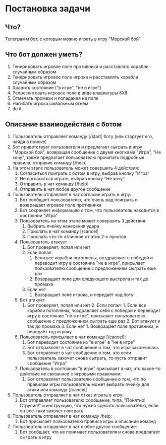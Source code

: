 # Постановка задачи
## Что?
Телеграмм бот, с которым можно играть в игру "Морской бой"

## Что бот должен уметь?
1. Генерировать игровое поле противника и расставлять корабли случайным образом
2. Генерировать игровое поле игрока и расставлять корабли случайным образом
3. Хранить состояние ("в игре", "не в игре")
4. Репрезентовать игровое поле в виде клавиатуры 8Х8
5. Отмечать промахи и попадания на поле
6. Нагибать игрока шквальным огнём
7. do it

## Описание взаимодействия с ботом
1. Пользователь отправляет команду [/start] боту (или стартует его, найдя в поиске)
2. Бот приветствует пользователя и предлагает сыграть в игру "Морской бой",
   возвращая сообщение с двумя кнопками "Игра", "Не хочу",
   также предлагает пользователю прочитать подробные правила, отправив команду [/help]
3. На этом этапе пользователь может совершить 4 действия:
    1. Согласиться поиграть с ботом в игру, выбрав кнопку "Игра"
    2. Не согласиться играть, выбрав кнопку "Не хочу"
    3. Отправить в чат команду [/help]
    4. Отправить в чат любое другое сообщение
4. Пользователь отправляет в чат согласие играть в игру:
    1. Бот сообщает пользователю, что очень рад поиграть и возвращает игровое поле противника
    2. Бот сохраняет информацию о том, что   пользователь находится в состоянии "Игра"
    3. Пользователь на этом этапе может совершить 3 действия:
        1. Выбрать ячейку нанесения удара
        2. Прислать в чат команду [/cancel]
        3. Прислать что-то отличное от этих 2-х пунктов
    3. Пользователь атакует
        1. Бот проверяет, попал или нет
        2. Если попал:
            1. Если все корабли потоплены, поздравляет с победой и переводит игру в состояние "не в игре", присылает пользователю сообщение с предложением сыграть еще раз
            2. Возвращает поле для следующего выстрела и так до промаха
        3. Если нет
            1. Возвращает поле игрока, и передаёт ход боту
    5. Бот атакует
        1. Бот проверяет, попал или нет
            2. Если попал:
                1. Если все корабли потоплены, поздравляет себя с победой и переводит игру в состояние "не в игре",
                присылает пользователю сообщение с предложением сыграть еще раз
                2. Бот атакует и так до промаха
            3. Если нет
                1. Возвращает поле противника, и передаёт ход игроку
    6. Пользователь присылает в чат команду [/cancel]:
        1. Бот переводит состояние из "в игре" в "не в игре"
        2. Бот отправляет в чат сообщение о том, что игра закончилась
        3. Бот отправляет в чат сообщение о том, что если пользователь захочет снова сыграть, то пусть отправит сообщение "Игра"
    7. Пользователь в состоянии "в игре" присылает в чат, что какое-то действие не связанное с игровыми правилами:
        1. Бот отправляет пользователю сообщение о том,
           что по правилам игры пользователь может выбрать ячейку для атаки или команду [/cancel]
5. Пользователь отправляет в чат отказ играть в игру:
    1. Бот отправляет пользователю сообщение, типа, "Понятно! Струсил!" и инструкцию, что нужно сделать пользователю,
      если он все-таки захочет поиграть
6. Пользователь отправляет в чат команду /help:
    1. Бот присылает пользователю правила игры и описание команд
7. Пользователь отправляет в чат любое другое сообщение:
    1. Бот сообщает, что не понимает пользователя и снова предлагает сыграть в игру